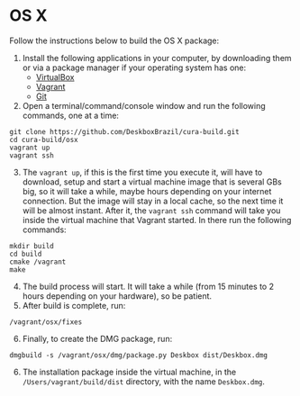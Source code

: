# OS X
Follow the instructions below to build the OS X package:

1. Install the following applications in your computer, by downloading them or via a package manager if your operating system has one:
    * [VirtualBox](https://www.virtualbox.org/wiki/Downloads)
    * [Vagrant](https://www.vagrantup.com/downloads.html)
    * [Git](https://git-scm.com/downloads)
2. Open a terminal/command/console window and run the following commands, one at a time:
```shell
git clone https://github.com/DeskboxBrazil/cura-build.git
cd cura-build/osx
vagrant up
vagrant ssh
```
3. The `vagrant up`, if this is the first time you execute it, will have to download, setup and start a virtual machine image that is several GBs big, so it will take a while, maybe hours depending on your internet connection. But the image will stay in a local cache, so the next time it will be almost instant. After it, the `vagrant ssh` command will take you inside the virtual machine that Vagrant started. In there run the following commands:
```shell
mkdir build
cd build
cmake /vagrant
make
```
4. The build process will start. It will take a while (from 15 minutes to 2 hours depending on your hardware), so be patient.
5. After build is complete, run:
```shell
/vagrant/osx/fixes
```
6. Finally, to create the DMG package, run:
```shell
dmgbuild -s /vagrant/osx/dmg/package.py Deskbox dist/Deskbox.dmg
```
6. The installation package inside the virtual machine, in the `/Users/vagrant/build/dist` directory, with the name `Deskbox.dmg`.
